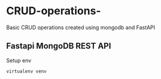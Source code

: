 # CRUD-operations-
Basic CRUD operations created using mongodb and FastAPI
## Fastapi MongoDB REST API
Setup env
 ```
 virtualenv venv
 ```
